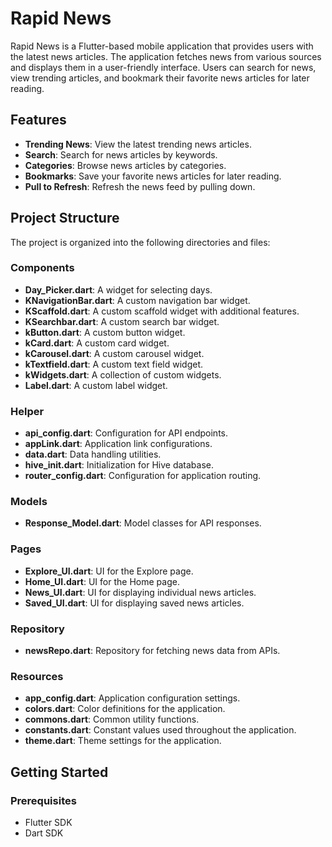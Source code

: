# Rapid News

Rapid News is a Flutter-based mobile application that provides users with the latest news articles. The application fetches news from various sources and displays them in a user-friendly interface. Users can search for news, view trending articles, and bookmark their favorite news articles for later reading.

## Features

- **Trending News**: View the latest trending news articles.
- **Search**: Search for news articles by keywords.
- **Categories**: Browse news articles by categories.
- **Bookmarks**: Save your favorite news articles for later reading.
- **Pull to Refresh**: Refresh the news feed by pulling down.

## Project Structure

The project is organized into the following directories and files:

### Components

- **Day_Picker.dart**: A widget for selecting days.
- **KNavigationBar.dart**: A custom navigation bar widget.
- **KScaffold.dart**: A custom scaffold widget with additional features.
- **KSearchbar.dart**: A custom search bar widget.
- **kButton.dart**: A custom button widget.
- **kCard.dart**: A custom card widget.
- **kCarousel.dart**: A custom carousel widget.
- **kTextfield.dart**: A custom text field widget.
- **kWidgets.dart**: A collection of custom widgets.
- **Label.dart**: A custom label widget.

### Helper

- **api_config.dart**: Configuration for API endpoints.
- **appLink.dart**: Application link configurations.
- **data.dart**: Data handling utilities.
- **hive_init.dart**: Initialization for Hive database.
- **router_config.dart**: Configuration for application routing.

### Models

- **Response_Model.dart**: Model classes for API responses.

### Pages

- **Explore_UI.dart**: UI for the Explore page.
- **Home_UI.dart**: UI for the Home page.
- **News_UI.dart**: UI for displaying individual news articles.
- **Saved_UI.dart**: UI for displaying saved news articles.

### Repository

- **newsRepo.dart**: Repository for fetching news data from APIs.

### Resources

- **app_config.dart**: Application configuration settings.
- **colors.dart**: Color definitions for the application.
- **commons.dart**: Common utility functions.
- **constants.dart**: Constant values used throughout the application.
- **theme.dart**: Theme settings for the application.

## Getting Started

### Prerequisites

- Flutter SDK
- Dart SDK
